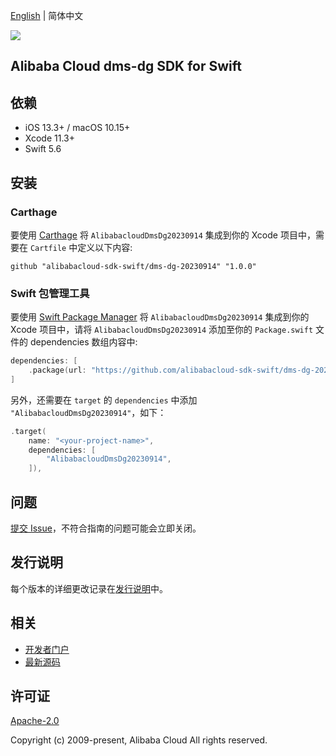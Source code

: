 [English](README.md) | 简体中文

![](https://aliyunsdk-pages.alicdn.com/icons/AlibabaCloud.svg)

## Alibaba Cloud dms-dg SDK for Swift

## 依赖

- iOS 13.3+ / macOS 10.15+
- Xcode 11.3+
- Swift 5.6

## 安装

### Carthage

要使用 [Carthage](https://github.com/Carthage/Carthage) 将 `AlibabacloudDmsDg20230914` 集成到你的 Xcode 项目中，需要在 `Cartfile` 中定义以下内容:

```ogdl
github "alibabacloud-sdk-swift/dms-dg-20230914" "1.0.0"
```

### Swift 包管理工具

要使用 [Swift Package Manager](https://swift.org/package-manager/) 将 `AlibabacloudDmsDg20230914` 集成到你的 Xcode 项目中，请将 `AlibabacloudDmsDg20230914` 添加至你的 `Package.swift` 文件的 dependencies 数组内容中:

```swift
dependencies: [
    .package(url: "https://github.com/alibabacloud-sdk-swift/dms-dg-20230914.git", from: "1.0.0")
]
```

另外，还需要在 `target` 的 `dependencies` 中添加 `"AlibabacloudDmsDg20230914"`，如下：

```swift
.target(
    name: "<your-project-name>",
    dependencies: [
        "AlibabacloudDmsDg20230914",
    ]),
```

## 问题

[提交 Issue](https://github.com/alibabacloud-sdk-swift/dms-dg-20230914/issues/new)，不符合指南的问题可能会立即关闭。

## 发行说明

每个版本的详细更改记录在[发行说明](./ChangeLog.txt)中。

## 相关

* [开发者门户](https://next.api.aliyun.com/home)
* [最新源码](https://github.com/alibabacloud-sdk-swift/dms-dg-20230914)

## 许可证

[Apache-2.0](http://www.apache.org/licenses/LICENSE-2.0)

Copyright (c) 2009-present, Alibaba Cloud All rights reserved.
